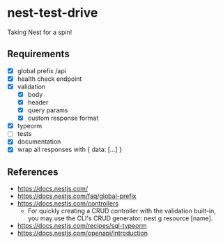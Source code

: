 nest-test-drive
===============

Taking Nest for a spin!

Requirements
------------

-	[x] global prefix /api
-	[x] health check endpoint
-	[x] validation
	-	[x] body
	-	[x] header
	-	[x] query params
	-	[x] custom response format
-	[x] typeorm
-	[ ] tests
-	[x] documentation
-	[x] wrap all responses with { data: [...] }

References
----------

-	https://docs.nestjs.com/
-	https://docs.nestjs.com/faq/global-prefix
-	https://docs.nestjs.com/controllers
	-	For quickly creating a CRUD controller with the validation built-in, you may use the CLI's CRUD generator: nest g resource [name].
-	https://docs.nestjs.com/recipes/sql-typeorm
-	https://docs.nestjs.com/openapi/introduction
